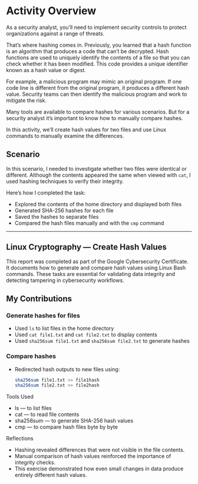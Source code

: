 # Activity Overview
As a security analyst, you’ll need to implement security controls to protect organizations against a range of threats.

That’s where hashing comes in. Previously, you learned that a hash function is an algorithm that produces a code that can’t be decrypted. Hash functions are used to uniquely identify the contents of a file so that you can check whether it has been modified. This code provides a unique identifier known as a hash value or digest.

For example, a malicious program may mimic an original program. If one code line is different from the original program, it produces a different hash value. Security teams can then identify the malicious program and work to mitigate the risk.

Many tools are available to compare hashes for various scenarios. But for a security analyst it’s important to know how to manually compare hashes.

In this activity, we’ll create hash values for two files and use Linux commands to manually examine the differences.

## Scenario
In this scenario, I needed to investigate whether two files were identical or different. Although the contents appeared the same when viewed with `cat`, I used hashing techniques to verify their integrity.

Here’s how I completed the task:
- Explored the contents of the home directory and displayed both files
- Generated SHA-256 hashes for each file
- Saved the hashes to separate files
- Compared the hash files manually and with the `cmp` command

---

## Linux Cryptography — Create Hash Values
This report was completed as part of the Google Cybersecurity Certificate. It documents how to generate and compare hash values using Linux Bash commands. These tasks are essential for validating data integrity and detecting tampering in cybersecurity workflows.

## My Contributions

### Generate hashes for files
- Used `ls` to list files in the home directory
- Used `cat file1.txt` and `cat file2.txt` to display contents
- Used `sha256sum file1.txt` and `sha256sum file2.txt` to generate hashes

### Compare hashes
- Redirected hash outputs to new files using:
  ```bash
  sha256sum file1.txt >> file1hash
  sha256sum file2.txt >> file2hash

Tools Used
- ls — to list files
- cat — to read file contents
- sha256sum — to generate SHA-256 hash values
- cmp — to compare hash files byte by byte

Reflections
- Hashing revealed differences that were not visible in the file contents.
- Manual comparison of hash values reinforced the importance of integrity checks.
- This exercise demonstrated how even small changes in data produce entirely different hash values.
